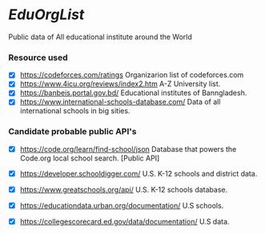 # *EduOrgList*
Public data of All educational institute around the World

### Resource used

* [x] https://codeforces.com/ratings Organizarion list of codeforces.com
* [x] https://www.4icu.org/reviews/index2.htm A-Z University list.
* [x] https://banbeis.portal.gov.bd/ Educational institutes of Banngladesh.
* [x] https://www.international-schools-database.com/ Data of all international schools in big sities.

### Candidate probable public API's

* [x] https://code.org/learn/find-school/json Database that powers the Code.org local school search. [Public API]
* [x] https://developer.schooldigger.com/ U.S. K-12 schools and district data.
* [x] https://www.greatschools.org/api/ U.S. K-12 schools database.
* [x] https://educationdata.urban.org/documentation/ U.S schools.
* [x] https://collegescorecard.ed.gov/data/documentation/ U.S data.

